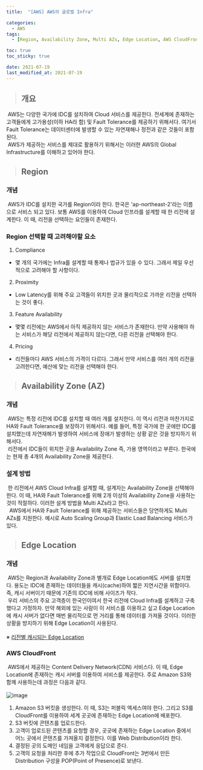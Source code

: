 ```yaml
---
title:  "[AWS] AWS의 글로벌 Infra"

categories:
  - AWS
tags:
  - [Region, Availability Zone, Multi AZs, Edge Location, AWS CloudFront]

toc: true
toc_sticky: true

date: 2021-07-19
last_modified_at: 2021-07-19
---
```




> ## 개요

&nbsp;AWS는 다양한 국가에 IDC를 설치하여 Cloud 서비스를 제공한다. 전세계에 존재하는 고객들에게 고가용성(이하 HA라 함) 및 Fault Tolerance를 제공하기 위해서다. 여기서 Fault Tolerance는 데이터센터에 발생할 수 있는 자연재해나 정전과 같은 것들이 포함된다.<br>
&nbsp;AWS가 제공하는 서비스를 제대로 활용하기 위해서는 이러한 AWS의 Global Infrastructure를 이해하고 있어야 한다.

> ## Region

### 개념

&nbsp;AWS가 IDC를 설치한 국가를 Region이라 한다. 한국은 'ap-northeast-2'라는 이름으로 서비스 되고 있다. 보통 AWS를 이용하여 Cloud 인프라를 설계할 때 한 리전에 설계한다. 이 때, 리전을 선택하는 요인들이 존재한다.

### Region 선택할 때 고려해야할 요소
1. Compliance
- 몇 개의 국가에는 Infra를 설계할 때 통제나 법규가 있을 수 있다. 그래서 제일 우선적으로 고려해야 할 사항이다.
2. Proximity
- Low Latency를 위해 주요 고객들이 위치한 곳과 물리적으로 가까운 리전을 선택하는 것이 좋다.
3. Feature Availability
- 몇몇 리전에는 AWS에서 아직 제공하지 않는 서비스가 존재한다. 만약 사용해야 하는 서비스가 해당 리전에서 제공하지 않는다면, 다른 리전을 선택해야 한다.
4. Pricing
- 리전들마다 AWS 서비스의 가격이 다르다. 그래서 만약 서비스를 여러 개의 리전을 고려한다면, 예산에 맞는 리전을 선택해야 한다.

> ## Availability Zone (AZ)

### 개념

&nbsp;AWS는 특정 리전에 IDC를 설치할 때 여러 개를 설치한다. 이 역시 리전과 마찬가지로 HA와 Fault Tolerance를 보장하기 위해서다. 예를 들어, 특정 국가에 한 곳에만 IDC를 설치했는데 자연재해가 발생하여 서비스에 장애가 발생하는 상황 같은 것을 방지하기 위해서다.<br>
&nbsp;리전에서 IDC들이 위치한 곳을 Availability Zone 즉, 가용 영역이라고 부른다. 한국에는 현재 총 4개의 Availability Zone을 제공한다.

### 설계 방법

&nbsp;한 리전에서 AWS Cloud Infra를 설계할 때, 설계자는 Availability Zone을 선택해야 한다. 이 때, HA와 Fault Tolerance를 위해 2개 이상의 Availability Zone을 사용하는 것이 적절하다. 이러한 설계 방법을 Multi AZs라고 한다.<br>
&nbsp; AWS에서 HA와 Fault Tolerance를 위해 제공하는 서비스들은 당연하게도 Multi AZs를 지원한다. 예시로 Auto Scaling Group과 Elastic Load Balancing 서비스가 있다.

> ## Edge Location

### 개념

&nbsp;AWS는 Region과 Availability Zone과 별개로 Edge Location에도 서버를 설치했다. 용도는 IDC에 존재하는 데이터들을 캐시(cache)하여 짧은 지연시간을 위함이다. 즉, 캐시 서버이기 때문에 기존의 IDC에 비해 사이즈가 작다.<br>
&nbsp;우리 서비스의 주요 고객층이 한국인이여서 한국 리전에 Cloud Infra를 설계하고 구축 했다고 가정하자. 만약 해외에 있는 사람이 이 서비스를 이용하고 싶고 Edge Location에 캐시 서버가 없다면 매번 물리적으로 먼 거리를 통해 데이터를 가져올 것이다. 이러한 상황을 방지하기 위해 Edge Location이 사용된다.<br><br>
&#8251;&nbsp;[리전별 캐시되는 Edge Location](https://aws.amazon.com/ko/cloudfront/features/?whats-new-cloudfront.sort-by=item.additionalFields.postDateTime&whats-new-cloudfront.sort-order=desc)

### AWS CloudFront

&nbsp;AWS에서 제공하는 Content Delivery Network(CDN) 서비스다. 이 때, Edge Location에 존재하는 캐시 서버를 이용하여 서비스를 제공한다. 주로 Amazon S3와 함께 사용하는데 과정은 다음과 같다. <br><br>
![image](https://user-images.githubusercontent.com/49023663/126170684-b301cc38-c27a-4015-9a1c-1a6bad4a22bc.png)

1. Amazon S3 버킷을 생성한다. 이 때, S3는 퍼블릭 엑세스여야 한다. 그리고 S3를 CloudFront를 이용하여 세계 곳곳에 존재하는 Edge Location에 배포한다.
2. S3 버킷에 콘텐츠를 업로드한다.
3. 고객이 업로드된 콘텐츠를 요청할 경우, 곳곳에 존재하는 Edge Location 중에서 어느 곳에서 콘텐츠를 가져올지 결정한다. 이를 Web Distribution이라 한다.
4. 결정된 곳의 도메인 네임을 고객에게 응답으로 준다.
5. 고객의 요청을 처리한 후에 추가 작업으로 CloudFront는 3번에서 만든 Distribution 구성을 POP(Point of Presence)로 보낸다.